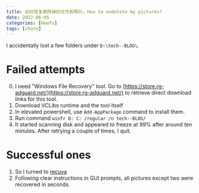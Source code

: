 ```yaml
---
title: 如何恢复删除掉的文件和照片。How to undelete my pictures?
date: 2022-06-05
categories: [HowTo]
tags: [chore]
---
```


I accidentally lost a few folders under `D:\tech--BLOG\`.

# Failed attempts

0. I need "Windows File Recovery" tool. Go to [https://store.rg-adguard.net/](https://store.rg-adguard.net/) to retrieve direct download links for this tool.
1. Download VCLibs runtime and the tool itself
2. In elevated powershell, use `Add-AppPackage` command to install them.
3. Run command `winfr D: C: /regular /n tech--BLOG/`
4. It started scanning disk and appeared to freeze at 99% after around ten minutes. After retrying a couple of times, I quit.

# Successful ones

1. So I turned to [recuva](https://www.ccleaner.com/recuva)
2. Following clear instructions in GUI prompts, all pictures except two were recovered in seconds.
